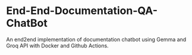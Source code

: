 # End-End-Documentation-QA-ChatBot
An end2end implementation of documentation chatbot using Gemma and Groq API with Docker and Github Actions.
